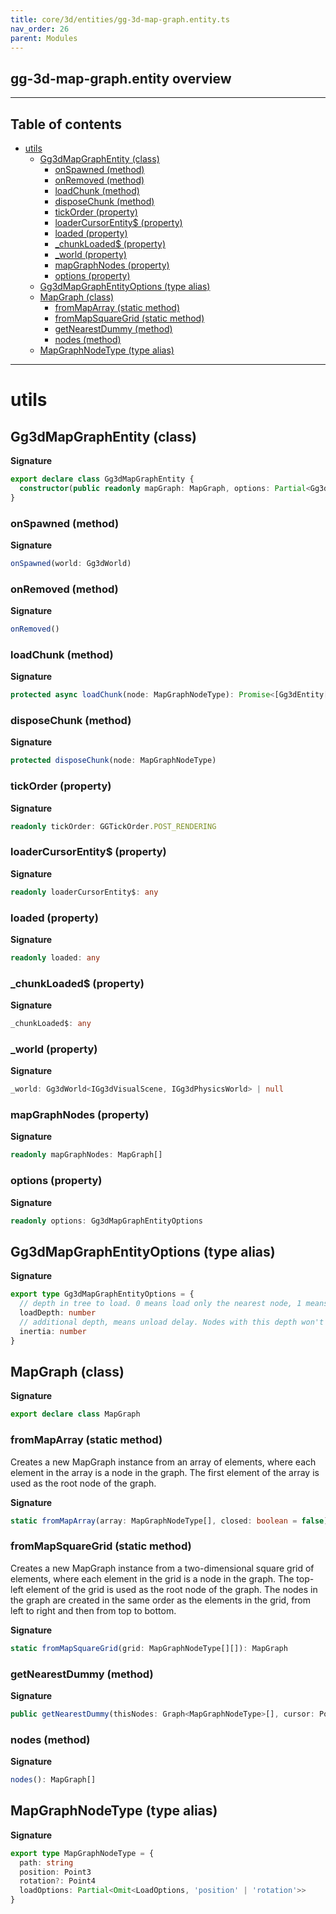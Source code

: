 ```yaml
---
title: core/3d/entities/gg-3d-map-graph.entity.ts
nav_order: 26
parent: Modules
---
```


## gg-3d-map-graph.entity overview

---

<h2 class="text-delta">Table of contents</h2>

- [utils](#utils)
  - [Gg3dMapGraphEntity (class)](#gg3dmapgraphentity-class)
    - [onSpawned (method)](#onspawned-method)
    - [onRemoved (method)](#onremoved-method)
    - [loadChunk (method)](#loadchunk-method)
    - [disposeChunk (method)](#disposechunk-method)
    - [tickOrder (property)](#tickorder-property)
    - [loaderCursorEntity$ (property)](#loadercursorentity-property)
    - [loaded (property)](#loaded-property)
    - [\_chunkLoaded$ (property)](#_chunkloaded-property)
    - [\_world (property)](#_world-property)
    - [mapGraphNodes (property)](#mapgraphnodes-property)
    - [options (property)](#options-property)
  - [Gg3dMapGraphEntityOptions (type alias)](#gg3dmapgraphentityoptions-type-alias)
  - [MapGraph (class)](#mapgraph-class)
    - [fromMapArray (static method)](#frommaparray-static-method)
    - [fromMapSquareGrid (static method)](#frommapsquaregrid-static-method)
    - [getNearestDummy (method)](#getnearestdummy-method)
    - [nodes (method)](#nodes-method)
  - [MapGraphNodeType (type alias)](#mapgraphnodetype-type-alias)

---

# utils

## Gg3dMapGraphEntity (class)

**Signature**

```ts
export declare class Gg3dMapGraphEntity {
  constructor(public readonly mapGraph: MapGraph, options: Partial<Gg3dMapGraphEntityOptions> = {})
}
```

### onSpawned (method)

**Signature**

```ts
onSpawned(world: Gg3dWorld)
```

### onRemoved (method)

**Signature**

```ts
onRemoved()
```

### loadChunk (method)

**Signature**

```ts
protected async loadChunk(node: MapGraphNodeType): Promise<[Gg3dEntity[], LoadResultWithProps]>
```

### disposeChunk (method)

**Signature**

```ts
protected disposeChunk(node: MapGraphNodeType)
```

### tickOrder (property)

**Signature**

```ts
readonly tickOrder: GGTickOrder.POST_RENDERING
```

### loaderCursorEntity$ (property)

**Signature**

```ts
readonly loaderCursorEntity$: any
```

### loaded (property)

**Signature**

```ts
readonly loaded: any
```

### \_chunkLoaded$ (property)

**Signature**

```ts
_chunkLoaded$: any
```

### \_world (property)

**Signature**

```ts
_world: Gg3dWorld<IGg3dVisualScene, IGg3dPhysicsWorld> | null
```

### mapGraphNodes (property)

**Signature**

```ts
readonly mapGraphNodes: MapGraph[]
```

### options (property)

**Signature**

```ts
readonly options: Gg3dMapGraphEntityOptions
```

## Gg3dMapGraphEntityOptions (type alias)

**Signature**

```ts
export type Gg3dMapGraphEntityOptions = {
  // depth in tree to load. 0 means load only the nearest node, 1 means nearest + all of it's neighbours etc.
  loadDepth: number
  // additional depth, means unload delay. Nodes with this depth won't load, but if already loaded, will not be destroyed
  inertia: number
}
```

## MapGraph (class)

**Signature**

```ts
export declare class MapGraph
```

### fromMapArray (static method)

Creates a new MapGraph instance from an array of elements, where each element in the array is a node in the graph.
The first element of the array is used as the root node of the graph.

**Signature**

```ts
static fromMapArray(array: MapGraphNodeType[], closed: boolean = false): MapGraph
```

### fromMapSquareGrid (static method)

Creates a new MapGraph instance from a two-dimensional square grid of elements, where each element in the grid is a node in the graph.
The top-left element of the grid is used as the root node of the graph.
The nodes in the graph are created in the same order as the elements in the grid, from left to right and then from top to bottom.

**Signature**

```ts
static fromMapSquareGrid(grid: MapGraphNodeType[][]): MapGraph
```

### getNearestDummy (method)

**Signature**

```ts
public getNearestDummy(thisNodes: Graph<MapGraphNodeType>[], cursor: Point3): Graph<MapGraphNodeType>
```

### nodes (method)

**Signature**

```ts
nodes(): MapGraph[]
```

## MapGraphNodeType (type alias)

**Signature**

```ts
export type MapGraphNodeType = {
  path: string
  position: Point3
  rotation?: Point4
  loadOptions: Partial<Omit<LoadOptions, 'position' | 'rotation'>>
}
```

